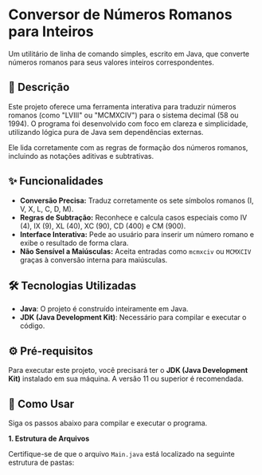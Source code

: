 # Conversor de Números Romanos para Inteiros

Um utilitário de linha de comando simples, escrito em Java, que converte números romanos para seus valores inteiros correspondentes.

## 📖 Descrição

Este projeto oferece uma ferramenta interativa para traduzir números romanos (como "LVIII" ou "MCMXCIV") para o sistema decimal (58 ou 1994). O programa foi desenvolvido com foco em clareza e simplicidade, utilizando lógica pura de Java sem dependências externas.

Ele lida corretamente com as regras de formação dos números romanos, incluindo as notações aditivas e subtrativas.

## ✨ Funcionalidades

* **Conversão Precisa:** Traduz corretamente os sete símbolos romanos (I, V, X, L, C, D, M).
* **Regras de Subtração:** Reconhece e calcula casos especiais como IV (4), IX (9), XL (40), XC (90), CD (400) e CM (900).
* **Interface Interativa:** Pede ao usuário para inserir um número romano e exibe o resultado de forma clara.
* **Não Sensível a Maiúsculas:** Aceita entradas como `mcmxciv` ou `MCMXCIV` graças à conversão interna para maiúsculas.

## 🛠️ Tecnologias Utilizadas

* **Java**: O projeto é construído inteiramente em Java.
* **JDK (Java Development Kit)**: Necessário para compilar e executar o código.

## ⚙️ Pré-requisitos

Para executar este projeto, você precisará ter o **JDK (Java Development Kit)** instalado em sua máquina. A versão 11 ou superior é recomendada.

## 🚀 Como Usar

Siga os passos abaixo para compilar e executar o programa.

**1. Estrutura de Arquivos**

Certifique-se de que o arquivo `Main.java` está localizado na seguinte estrutura de pastas: